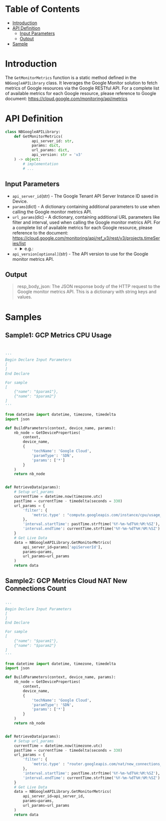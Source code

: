 # Table of Contents
- [Introduction](#introduction)
- [API Definition](#api_def)
    - [Input Parameters](#input-parameters)
    - [Output](#output)
- [Sample](#sample)

# Introduction <a id="introduction"></a>
The `GetMonitorMetrics` function is a static method defined in the `NBGoogleAPILibrary` class. It leverages the Google Monitor solution to fetch metrics of Google resources via the Google RESTful API.
For a complete list of available metrics for each Google resource, please reference to Google document: https://cloud.google.com/monitoring/api/metrics

# API Definition <a id="api_def"></a>
```python
class NBGoogleAPILibrary:
    def GetMonitorMetrics(
            api_server_id: str,
            params: dict,
            url_params: dict,
            api_version: str = 'v3'
    ) -> object:
        # implementation
        # ...
```

## Input Parameters <a id="input"></a>
 - `api_server_id`(str) - The Google Tenant API Server Instance ID saved in Device.
 - `params`(dict) - A dictionary containing additional parameters to use when calling the Google monitor metrics API. 
 - `url_params`(dic) - A dictionary, containing additional URL parameters like filter and interval, used when calling the Google monitor metrics API. For a complete list of available metrics for each Google resource, please reference to the document: https://cloud.google.com/monitoring/api/ref_v3/rest/v3/projects.timeSeries/list
     - <details><summary>e.g.:</summary>

        ```json5
        {
            'filter':  {
                'metric.type' : 'router.googleapis.com/bgp/received_routes_count',
                'metric.labels.bgp_peer_name' : 'auto-ia-bgp-gcptonetbonda-xxxx'
            },
            'interval.startTime': '2023-08-16T05:40:54Z',
            'interval.endTime': '2023-08-16T07:40:54Z'
        }
        ```
        </details>
 - `api_version[optional]`(str) - The API version to use for the Google monitor metrics API.
## Output <a id="output"></a>
> resp_body_json: The JSON response body of the HTTP request to the Google monitor metrics API. This is a dictionary with string keys and values.

# Samples <a id="sample"></a>


## Sample1: GCP Metrics CPU Usage
```python


'''
Begin Declare Input Parameters
[
]
End Declare

For sample
[
    {"name": "$param1"},
    {"name": "$param2"}
]
'''

from datetime import datetime, timezone, timedelta
import json

def BuildParameters(context, device_name, params):
    nb_node = GetDeviceProperties(
        context,
        device_name,
        {
            'techName': 'Google Cloud',
            'paramType': 'SDN',
            'params': ['*']
        }
    )
    return nb_node


def RetrieveData(params):
    # Setup url_params
    currentTime = datetime.now(timezone.utc)
    pastTime = currentTime - timedelta(seconds = 330)
    url_params = {
        'filter': {
            'metric.type' : "compute.googleapis.com/instance/cpu/usage_time"
        },
        'interval.startTime': pastTime.strftime('%Y-%m-%dT%H:%M:%SZ'),
        'interval.endTime': currentTime.strftime('%Y-%m-%dT%H:%M:%SZ')
    }
    # Get Live Data
    data = NBGoogleAPILibrary.GetMonitorMetrics(
        api_server_id=params['apiServerId'],
        params=params,
        url_params=url_params
    )
    return data

```

## Sample2: GCP Metrics Cloud NAT New Connections Count
```python

'''
Begin Declare Input Parameters
[
]
End Declare

For sample
[
    {"name": "$param1"},
    {"name": "$param2"}
]
'''

from datetime import datetime, timezone, timedelta
import json

def BuildParameters(context, device_name, params):
    nb_node = GetDeviceProperties(
        context,
        device_name,
        {
            'techName': 'Google Cloud',
            'paramType': 'SDN',
            'params': ['*']
        }
    )
    return nb_node


def RetrieveData(params):
    # Setup url_params
    currentTime = datetime.now(timezone.utc)
    pastTime = currentTime - timedelta(seconds = 330)
    url_params = {
        'filter': {
            'metric.type' : "router.googleapis.com/nat/new_connections_count"
        },
        'interval.startTime': pastTime.strftime('%Y-%m-%dT%H:%M:%SZ'),
        'interval.endTime': currentTime.strftime('%Y-%m-%dT%H:%M:%SZ')
    }
    # Get Live Data
    data = NBGoogleAPILibrary.GetMonitorMetrics(
        api_server_id=api_server_id,
        params=params,
        url_params=url_params
    )
    return data


 ```
